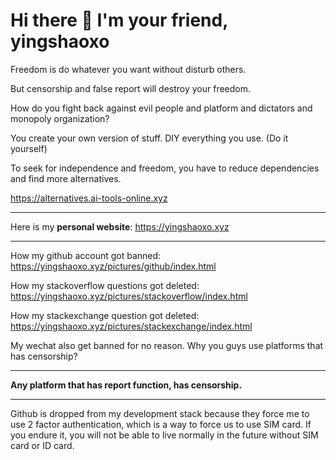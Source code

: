 # Hi there 👋 I'm your friend, yingshaoxo

Freedom is do whatever you want without disturb others.

But censorship and false report will destroy your freedom.

How do you fight back against evil people and platform and dictators and monopoly organization?

You create your own version of stuff. DIY everything you use. (Do it yourself)

To seek for independence and freedom, you have to reduce dependencies and find more alternatives.

https://alternatives.ai-tools-online.xyz

<!--
[![](https://github-readme-stats-git-masterrstaa-rickstaa.vercel.app/api?username=yingshaoxo&show_icons=false&count_private=true)](https://github-readme-stats-git-masterrstaa-rickstaa.vercel.app/api?username=yingshaoxo&show_icons=false&count_private=true)

[![](https://github-readme-stats-git-masterrstaa-rickstaa.vercel.app/api/top-langs/?username=yingshaoxo&layout=compact&langs_count=6&hide=html,css,Jupyter%20Notebook,C,kotlin,ShaderLab)](https://github-readme-stats-git-masterrstaa-rickstaa.vercel.app/api/top-langs/?username=yingshaoxo&langs_count=6&layout=compact&hide=html,css,Jupyter%20Notebook,C,kotlin,ShaderLab)
-->

___

Here is my **personal website**: https://yingshaoxo.xyz

___

How my github account got banned: 
https://yingshaoxo.xyz/pictures/github/index.html

How my stackoverflow questions got deleted:
https://yingshaoxo.xyz/pictures/stackoverflow/index.html

How my stackexchange question got deleted:
https://yingshaoxo.xyz/pictures/stackexchange/index.html

My wechat also get banned for no reason. Why you guys use platforms that has censorship?

___

**Any platform that has report function, has censorship.**

___

Github is dropped from my development stack because they force me to use 2 factor authentication, which is a way to force us to use SIM card. If you endure it, you will not be able to live normally in the future without SIM card or ID card.

<!--

___

## Help Wanted (紧急援助

**I lost my job. And I don't have enough money to buy food, don't have enough money to wash clothes and take shower.**

> 我失业快一年了，目前在深圳街头流浪。我没有钱买食物，只能在垃圾桶捡垃圾吃。同时我也找不到可以免费洗澡与洗衣服的地方。如果你有意向援助，请联系我，我的邮箱是：yingshaoxo@gmail.com。

Here are some links that may helpful:

### Paypal
https://paypal.me/yingshaoxo

### WeChat
[<img src="https://github.com/yingshaoxo/yingshaoxo/raw/master/wechat_pay.png" width="250">](https://github.com/yingshaoxo/yingshaoxo/raw/master/wechat_pay.png)

### Alipay
[<img src="https://github.com/yingshaoxo/yingshaoxo/raw/master/aili_pay.jpeg" width="250">](https://github.com/yingshaoxo/yingshaoxo/raw/master/aili_pay.jpeg)

-->

<!--
I can code with Python, Typescript, CPP.

But I prefer to be an expert of Python, CPP, Dart.

> I don't wanna be a failure.
--> 

<!-- Got a part time job recentely
I'm looking for a way to constantly improve my English speaking ability. (Advanced Level for Commercial Usage)

So if you are a native English speaker, you can contact me to invite me to work for you as a part-time coder or researcher.

All you have to pay is spent 10 minutes per day to practice English with me (I mean, a real time conversation, in the form of audio or video).
-->

<!--
**yingshaoxo/yingshaoxo** is a ✨ _special_ ✨ repository because its `README.md` (this file) appears on your GitHub profile.


### I do open source at Github, making free tutorials at Youtube. If my government won't arrest me, I would also like to share my thoughts on Twitter.

I have a real-life job, but it's not related to programming.

I want to do some part-time jobs in my spare time. Because one day, I wish I could stay alive with coding.

> And also, I love dollars more than RMB.

My power comes from Python, Javascript, Dart, Java, Golang, CPP, and so on. But to be honest, I can only use `Flutter` or `Reactjs` or `Expo` or `Vuejs` or `Electron` or `Android Studio` or `Keras` or `Linux` or `Github` or `Stackoverflow` to do some development. Yes, I'm not an expert, so sadly.

For what I could do, you could take a look at my repos, except those I forked, they have everything you need to know me.

By the way, contact me with [Gmail](yingshaoxo@gmail.com), don't use some weird soft like WeChat or kinds of. (Best wishes to you if you do)

[<img src="https://github.com/yingshaoxo/yingshaoxo/raw/master/become_a_patron_button.png" width="200">](https://www.patreon.com/bePatron?u=45200693)

-->
